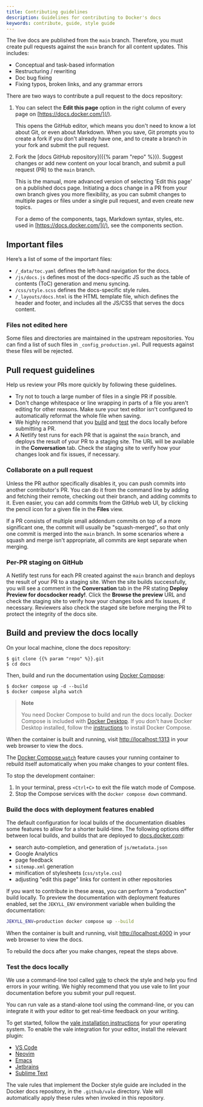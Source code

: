 ```yaml
---
title: Contributing guidelines
description: Guidelines for contributing to Docker's docs
keywords: contribute, guide, style guide
---
```


The live docs are published from the `main` branch. Therefore, you must create pull requests against the `main` branch for all content updates. This includes:

- Conceptual and task-based information
- Restructuring / rewriting
- Doc bug fixing
- Fixing typos, broken links, and any grammar errors

There are two ways to contribute a pull request to the docs repository:

1. You can select the **Edit this page** option in the right column of every page on [https://docs.docker.com/](/).

    This opens the GitHub editor, which means you don't need to know a lot about Git, or even about Markdown. When you save, Git prompts you to create a fork if you don't already have one, and to create a branch in your fork and submit the pull request.

<!-- markdownlint-disable-next-line -->
2. Fork the [docs GitHub repository]({{% param "repo" %}}). Suggest changes or add new content on your local branch, and submit a pull request (PR) to the `main` branch.

    This is the manual, more advanced version of selecting 'Edit this page' on a published docs page. Initiating a docs change in a PR from your own branch gives you more flexibility, as you can submit changes to multiple pages or files under a single pull request, and even create new topics.

    For a demo of the components, tags, Markdown syntax, styles, etc. used in [https://docs.docker.com/](/), see the components section.

## Important files

Here’s a list of some of the important files:

- `/_data/toc.yaml` defines the left-hand navigation for the docs.
- `/js/docs.js` defines most of the docs-specific JS such as the table of contents (ToC) generation and menu syncing.
- `/css/style.scss` defines the docs-specific style rules.
- `/_layouts/docs.html` is the HTML template file, which defines the header and footer, and includes all the JS/CSS that serves the docs content.

### Files not edited here

Some files and directories are maintained in the upstream repositories. You can find a list of such files in `_config_production.yml`. Pull requests against these files will be rejected.

## Pull request guidelines

Help us review your PRs more quickly by following these guidelines.

- Try not to touch a large number of files in a single PR if possible.
- Don't change whitespace or line wrapping in parts of a file you aren't editing for other reasons. Make sure your text editor isn't configured to
  automatically reformat the whole file when saving.
- We highly recommend that you [build](#build-and-preview-the-docs-locally) and [test](#test-the-docs-locally) the docs locally before submitting a PR. 
- A Netlify test runs for each PR that is against the `main` branch, and deploys the result of your PR to a staging site. The URL will be available in the **Conversation** tab. Check the staging site to verify how your changes look and fix issues, if necessary.

### Collaborate on a pull request

Unless the PR author specifically disables it, you can push commits into another
contributor's PR. You can do it from the command line by adding and fetching
their remote, checking out their branch, and adding commits to it. Even easier,
you can add commits from the GitHub web UI, by clicking the pencil icon for a
given file in the **Files** view.

If a PR consists of multiple small addendum commits on top of a more significant
one, the commit will usually be "squash-merged", so that only one commit is
merged into the `main` branch. In some scenarios where a squash and merge isn't appropriate, all commits are kept separate when merging.

### Per-PR staging on GitHub

A Netlify test runs for each PR created against the `main` branch and deploys the result of your PR to a staging site. When the site builds successfully, you will see a comment in the **Conversation** tab in the PR stating **Deploy Preview for docsdocker ready!**. Click the **Browse the preview** URL and check the staging site to verify how your changes look and fix issues, if necessary. Reviewers also check the staged site before merging the PR to protect the integrity of the docs site.

## Build and preview the docs locally

On your local machine, clone the docs repository:

```console
$ git clone {{% param "repo" %}}.git
$ cd docs
```

Then, build and run the documentation using [Docker Compose](../compose/index.md):

```console
$ docker compose up -d --build
$ docker compose alpha watch
```

> **Note**
>
>You need Docker Compose to build and run the docs locally. Docker Compose is included with [Docker Desktop](../desktop/index.md). If you don't have Docker Desktop installed, follow the [instructions](../compose/install/index.md) to install Docker Compose.

When the container is built and running, visit [http://localhost:1313](http://localhost:1313) in your web browser to view the docs.

The [Docker Compose `watch`](../compose/file-watch.md) feature causes your
running container to rebuild itself automatically when you make changes to your
content files.

To stop the development container:

1. In your terminal, press `<Ctrl+C>` to exit the file watch mode of Compose.
2. Stop the Compose services with the `docker compose down` command.

### Build the docs with deployment features enabled

The default configuration for local builds of the documentation disables some
features to allow for a shorter build-time. The following options differ between
local builds, and builds that are deployed to [docs.docker.com](/):

- search auto-completion, and generation of `js/metadata.json`
- Google Analytics
- page feedback
- `sitemap.xml` generation
- minification of stylesheets (`css/style.css`)
- adjusting "edit this page" links for content in other repositories

If you want to contribute in these areas, you can perform a "production" build
locally. To preview the documentation with deployment features enabled, set the `JEKYLL_ENV` environment variable when building the documentation:

```bash
JEKYLL_ENV=production docker compose up --build
```

When the container is built and running, visit [http://localhost:4000](http://localhost:4000) in your web browser to view the docs.

To rebuild the docs after you make changes, repeat the steps above.

### Test the docs locally

We use a command-line tool called [vale](https://vale.sh/) to check the style and help you find
errors in your writing. We highly recommend that you use vale to lint your documentation before
you submit your pull request.

You can run vale as a stand-alone tool using the command-line, or you can integrate it with
your editor to get real-time feedback on your writing.

To get started, follow the [vale installation instructions](https://vale.sh/docs/vale-cli/installation/)
for your operating system. To enable the vale integration for your editor, install the relevant plugin:

- [VS Code](https://github.com/chrischinchilla/vale-vscode)
- [Neovim](https://github.com/jose-elias-alvarez/null-ls.nvim/blob/main/doc/BUILTINS.md#vale)
- [Emacs](https://github.com/tpeacock19/flymake-vale)
- [Jetbrains](https://vale.sh/docs/integrations/jetbrains/)
- [Sublime Text](https://github.com/errata-ai/LSP-vale-ls)

The vale rules that implement the Docker style guide are included in the Docker docs repository,
in the `.github/vale` directory. Vale will automatically apply these rules when invoked in this
repository.
